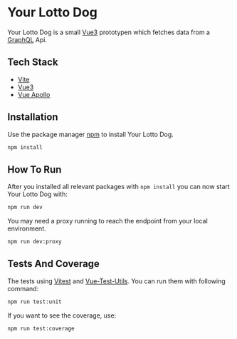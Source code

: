 # Your Lotto Dog

Your Lotto Dog is a small [Vue3](https://vuejs.org) prototypen which fetches data from a [GraphQL](https://graphql.org) Api.

## Tech Stack

- [Vite](https://vitejs.dev)
- [Vue3](https://vuejs.org)
- [Vue Apollo](https://apollo.vuejs.org/)

## Installation

Use the package manager [npm](https://www.npmjs.com) to install Your Lotto Dog.

```sh
npm install
```

## How To Run
After you installed all relevant packages with `npm install` you can now start Your Lotto Dog with:

```sh
npm run dev
```

You may need a proxy running to reach the endpoint from your local environment.
```sh
npm run dev:proxy
```

## Tests And Coverage
The tests using [Vitest](https://vitest.dev/) and [Vue-Test-Utils](https://v1.test-utils.vuejs.org). You can run them with following command:

```sh
npm run test:unit
```

If you want to see the coverage, use:

```sh
npm run test:coverage
```
